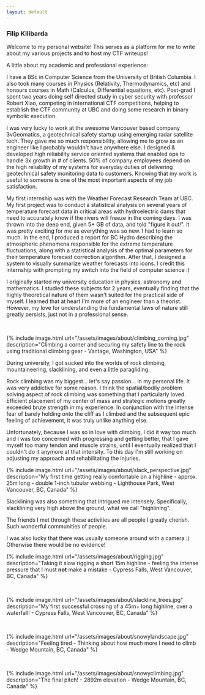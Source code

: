 ```yaml
---
layout: default
---
```

 
 
### Filip Kilibarda
 
 
Welcome to my personal website! This serves as a platform for me to write about my various projects and to host my CTF writeups!
 
A little about my academic and professional experience:
 
I have a BSc in Computer Science from the University of British Columbia. I also took many courses in Physics (Relativity, Thermodynamics, etc) and honours courses in Math (Calculus, Differential equations, etc). Post-grad I spent two years doing self directed study in cyber security with professor Robert Xiao, competing in international CTF competitions, helping to establish the CTF community at UBC and doing some research in binary symbolic execution.

I was very lucky to work at the awesome Vancouver based company 3vGeomatics, a geotechnical safety startup using emerging radar satellite tech. They gave me so much responsibility, allowing me to grow as an engineer like I probably wouldn't have anywhere else. I designed & developed high reliability service oriented systems that enabled ops to handle 3x growth in # of clients. 50% of company employees depend on the high reliability of my systems for everyday duties of delivering geotechnical safety monitoring data to customers. Knowing that my work is useful to someone is one of the most important aspects of my job satisfaction.
 
My first internship was with the Weather Forecast Research Team at UBC. My first project was to conduct a statistical analysis on several years of temperature forecast data in critical areas with hydroelectric dams that need to accurately know if the rivers will freeze in the coming days. I was thrown into the deep end, given 5+ GB of data, and told "figure it out!". It was pretty exciting for me as everything was so new. I had to learn so much. In the end, I produced a report for BC Hydro describing the atmospheric phenomena responsible for the extreme temperature fluctuations, along with a statistical analysis of the optimal parameters for their temperature forecast correction algorithm. After that, I designed a system to visually summarize weather forecasts into icons. I credit this internship with prompting my switch into the field of computer science :)
 
I originally started my university education in physics, astronomy and mathematics. I studied these subjects for 2 years, eventually finding that the highly theoretical nature of them wasn't suited for the practical side of myself. I learned that at heart I'm more of an engineer than a theorist. However, my love for understanding the fundamental laws of nature still greatly persists, just not in a professional sense.

<br id="climbing">
 
{% include image.html url="/assets/images/about/climbing_corning.jpg" description="Climbing a corner and securing my safety line to the rock using traditional climbing gear - Vantage, Washington, USA" %}
 
During university, I got sucked into the worlds of rock climbing, mountaineering, slacklining, and even a little paragliding.
 
Rock climbing was my biggest... let's say passion... in my personal life. It was very addictive for some reason. I think the spatial/bodily problem solving aspect of rock climbing was something that I particularly loved. Efficient placement of my center of mass and strategic motions greatly exceeded brute strength in my experience. In conjunction with the intense fear of barely holding onto the cliff as I climbed and the subsequent epic feeling of achievement, it was truly unlike anything else.
 
Unfortunately, because I was so in love with climbing, I did it way too much and I was too concerned with progressing and getting better, that I gave myself too many tendon and muscle strains, until I eventually realized that I couldn't do it anymore at that intensity. To this day I'm still working on adjusting my approach and rehabilitating the injuries.
 
{% include image.html url="/assets/images/about/slack_perspective.jpg" description="My first time getting really comfortable on a highline - approx. 25m long - double 1-inch tubular webbing - Lighthouse Park, West Vancouver, BC, Canada" %}
 
Slacklining was also something that intrigued me intensely. Specifically, slacklining very high above the ground, what we call "highlining".
 
The friends I met through these activities are all people I greatly cherish. Such wonderful communities of people.
 
I was also lucky that there was usually someone around with a camera :) Otherwise there would be no evidence!
 
{% include image.html url="/assets/images/about/rigging.jpg" description="Taking it slow rigging a short 15m highline - feeling the intense pressure that I must **not** make a mistake - Cypress Falls, West Vancouver, BC, Canada" %}
 
<br>
 
{% include image.html url="/assets/images/about/slackline_trees.jpg" description="My first successful crossing of a 45m+ long highline, over a waterfall! - Cypress Falls, West Vancouver, BC, Canada" %}
 
<br>
 
{% include image.html url="/assets/images/about/snowylandscape.jpg" description="Feeling tired - Thinking about how much more I need to climb - Wedge Mountain, BC, Canada" %}
 
<br>
 
{% include image.html url="/assets/images/about/snowyclimbing.jpg" description="The final pitch! - 2892m elevation - Wedge Mountain, BC, Canada" %}
